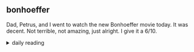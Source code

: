 ## bonhoeffer

Dad, Petrus, and I went to watch the new Bonhoeffer movie today. It was decent. Not terrible, not amazing, just alright. I give it a 6/10.

<details markdown="1">
<summary>daily reading</summary>

| Nov. 29, 2024 |
| :-------------: |
| [Deut. 3; Ps. 85; Isa. 31; Rev. 1](https://blog.swang.cloud/2024/12/03/Bible-year-1/) |
| [WCF 3; WLC 12-20; WSC 7-12](https://blog.swang.cloud/2024/11/27/westminster-month-1/) |

</details>